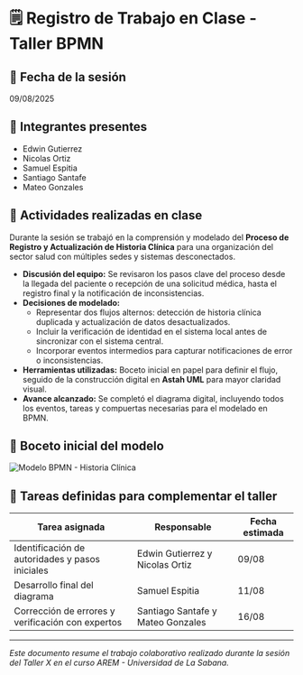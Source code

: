 # 🗒️ Registro de Trabajo en Clase - Taller BPMN

## 📆 Fecha de la sesión
09/08/2025

## 👥 Integrantes presentes
- Edwin Gutierrez
- Nicolas Ortiz
- Samuel Espitia
- Santiago Santafe
- Mateo Gonzales

## 🧠 Actividades realizadas en clase

Durante la sesión se trabajó en la comprensión y modelado del **Proceso de Registro y Actualización de Historia Clínica** para una organización del sector salud con múltiples sedes y sistemas desconectados.

- **Discusión del equipo:** Se revisaron los pasos clave del proceso desde la llegada del paciente o recepción de una solicitud médica, hasta el registro final y la notificación de inconsistencias.  
- **Decisiones de modelado:**  
  - Representar dos flujos alternos: detección de historia clínica duplicada y actualización de datos desactualizados.  
  - Incluir la verificación de identidad en el sistema local antes de sincronizar con el sistema central.  
  - Incorporar eventos intermedios para capturar notificaciones de error o inconsistencias.  
- **Herramientas utilizadas:** Boceto inicial en papel para definir el flujo, seguido de la construcción digital en **Astah UML** para mayor claridad visual.  
- **Avance alcanzado:** Se completó el diagrama digital, incluyendo todos los eventos, tareas y compuertas necesarias para el modelado en BPMN.

## 🧩 Boceto inicial del modelo

![Modelo BPMN - Historia Clínica](../entrega/modelo-clase.png)

## 🔁 Tareas definidas para complementar el taller

| Tarea asignada                                           | Responsable                                 | Fecha estimada |
|----------------------------------------------------------|---------------------------------------------|----------------|
| Identificación de autoridades y pasos iniciales          | Edwin Gutierrez y Nicolas Ortiz             | 09/08          |
| Desarrollo final del diagrama                            | Samuel Espitia                              | 11/08          |
| Corrección de errores y verificación con expertos        | Santiago Santafe y Mateo Gonzales           | 16/08          |



---

_Este documento resume el trabajo colaborativo realizado durante la sesión del Taller X en el curso AREM - Universidad de La Sabana._
